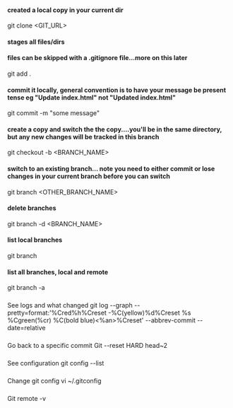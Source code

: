 #### created a local copy in your current dir
git clone <GIT_URL>
#### stages all files/dirs
#### files can be skipped with a .gitignore file...more on this later
git add .
#### commit it locally, general convention is to have your message be present tense eg "Update index.html" not "Updated index.html"
git commit -m "some message"
#### create a copy and switch the the copy....you'll be in the same directory, but any new changes will be tracked in this branch
git checkout -b <BRANCH_NAME>
#### switch to an existing branch... note you need to either commit or lose changes in your current branch before you can switch
git branch <OTHER_BRANCH_NAME>
#### delete branches
git branch -d <BRANCH_NAME>
#### list local branches
git branch
#### list all branches, local and remote
git branch -a
###
See logs and what changed
git log --graph --pretty=format:'%Cred%h%Creset -%C(yellow)%d%Creset %s %Cgreen(%cr) %C(bold blue)<%an>%Creset' --abbrev-commit --date=relative
###
Go back to a specific commit
Git --reset HARD head~2
###
See configuration
git config --list
###
Change git config
vi ~/.gitconfig
###
Git remote -v 
